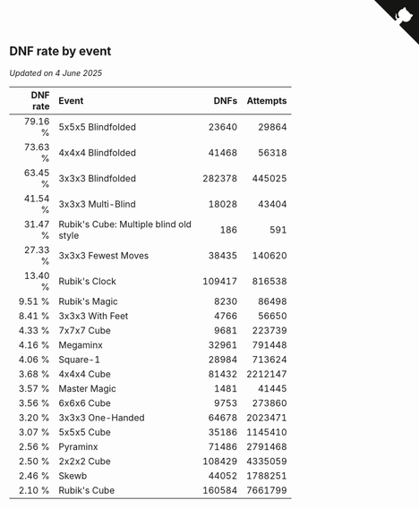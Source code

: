 ## DNF rate by event

*Updated on  4 June 2025*

| DNF rate | Event | DNFs | Attempts |
| ---: | :--- | ---: | ---: |
| 79.16 % | 5x5x5 Blindfolded | 23640 | 29864 |
| 73.63 % | 4x4x4 Blindfolded | 41468 | 56318 |
| 63.45 % | 3x3x3 Blindfolded | 282378 | 445025 |
| 41.54 % | 3x3x3 Multi-Blind | 18028 | 43404 |
| 31.47 % | Rubik's Cube: Multiple blind old style | 186 | 591 |
| 27.33 % | 3x3x3 Fewest Moves | 38435 | 140620 |
| 13.40 % | Rubik's Clock | 109417 | 816538 |
| 9.51 % | Rubik's Magic | 8230 | 86498 |
| 8.41 % | 3x3x3 With Feet | 4766 | 56650 |
| 4.33 % | 7x7x7 Cube | 9681 | 223739 |
| 4.16 % | Megaminx | 32961 | 791448 |
| 4.06 % | Square-1 | 28984 | 713624 |
| 3.68 % | 4x4x4 Cube | 81432 | 2212147 |
| 3.57 % | Master Magic | 1481 | 41445 |
| 3.56 % | 6x6x6 Cube | 9753 | 273860 |
| 3.20 % | 3x3x3 One-Handed | 64678 | 2023471 |
| 3.07 % | 5x5x5 Cube | 35186 | 1145410 |
| 2.56 % | Pyraminx | 71486 | 2791468 |
| 2.50 % | 2x2x2 Cube | 108429 | 4335059 |
| 2.46 % | Skewb | 44052 | 1788251 |
| 2.10 % | Rubik's Cube | 160584 | 7661799 |


<a href="https://github.com/jonatanklosko/wca_statistics" class="github-corner" aria-label="View source on Github"><svg width="80" height="80" viewBox="0 0 250 250" style="fill:#151513; color:#fff; position: absolute; top: 0; border: 0; right: 0;" aria-hidden="true"><path d="M0,0 L115,115 L130,115 L142,142 L250,250 L250,0 Z"></path><path d="M128.3,109.0 C113.8,99.7 119.0,89.6 119.0,89.6 C122.0,82.7 120.5,78.6 120.5,78.6 C119.2,72.0 123.4,76.3 123.4,76.3 C127.3,80.9 125.5,87.3 125.5,87.3 C122.9,97.6 130.6,101.9 134.4,103.2" fill="currentColor" style="transform-origin: 130px 106px;" class="octo-arm"></path><path d="M115.0,115.0 C114.9,115.1 118.7,116.5 119.8,115.4 L133.7,101.6 C136.9,99.2 139.9,98.4 142.2,98.6 C133.8,88.0 127.5,74.4 143.8,58.0 C148.5,53.4 154.0,51.2 159.7,51.0 C160.3,49.4 163.2,43.6 171.4,40.1 C171.4,40.1 176.1,42.5 178.8,56.2 C183.1,58.6 187.2,61.8 190.9,65.4 C194.5,69.0 197.7,73.2 200.1,77.6 C213.8,80.2 216.3,84.9 216.3,84.9 C212.7,93.1 206.9,96.0 205.4,96.6 C205.1,102.4 203.0,107.8 198.3,112.5 C181.9,128.9 168.3,122.5 157.7,114.1 C157.9,116.9 156.7,120.9 152.7,124.9 L141.0,136.5 C139.8,137.7 141.6,141.9 141.8,141.8 Z" fill="currentColor" class="octo-body"></path></svg></a><style>.github-corner:hover .octo-arm{animation:octocat-wave 560ms ease-in-out}@keyframes octocat-wave{0%,100%{transform:rotate(0)}20%,60%{transform:rotate(-25deg)}40%,80%{transform:rotate(10deg)}}@media (max-width:500px){.github-corner:hover .octo-arm{animation:none}.github-corner .octo-arm{animation:octocat-wave 560ms ease-in-out}}</style>
